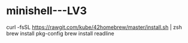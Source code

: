 # minishell---LV3

curl -fsSL https://rawgit.com/kube/42homebrew/master/install.sh | zsh
brew install pkg-config
brew install readline
